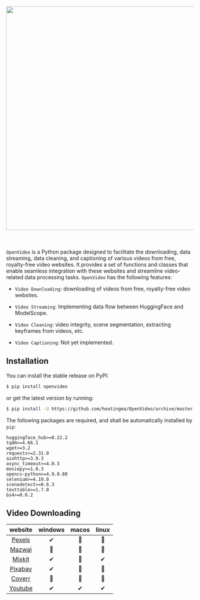 <h1 align="center">
<img src="https://raw.githubusercontent.com/heatingma/OpenVideo/main/docs/assets/openvideo-logo2.png" width="600">
</h1><br>

``OpenVideo`` is a Python package designed to facilitate the downloading, data streaming, data cleaning, and captioning of various videos from free, royalty-free video websites. It provides a set of functions and classes that enable seamless integration with these websites and streamline video-related data processing tasks. `OpenVideo` has the following features:

- ``Video Downloading``: downloading of videos from free, royalty-free video websites.

- ``Video Streaming``: Implementing data flow between HuggingFace and ModelScope.

- ``Video Cleaning``: video integrity, scene segmentation, extracting keyframes from videos, etc.

- ``Video Captioning``: Not yet implemented.

## Installation

You can install the stable release on PyPI:

```bash
$ pip install openvideo
```

or get the latest version by running:

```bash
$ pip install -U https://github.com/heatingma/OpenVideo/archive/master.zip # with --user for user install (no root)
```

The following packages are required, and shall be automatically installed by ``pip``:

```
huggingface_hub>=0.22.2
tqdm>=4.66.1
wget>=3.2
requests>=2.31.0
aiohttp>=3.9.3
async_timeout>=4.0.3
moviepy>=1.0.3
opencv-python>=4.9.0.80
selenium>=4.19.0
scenedetect>=0.6.3
texttable>=1.7.0
bs4>=0.0.2
```

## Video Downloading

| website | windows | macos | linux |
| :-----: | :-----: | :---: | :---: |
| [Pexels](https://www.pexels.com) | ✔ | 📆 | 📆 |
| [Mazwai](https://mazwai.com/stock-video-footage) | 📆 | 📆 | 📆 |
| [Mixkit](https://mixkit.co/free-stock-video) | ✔ | 📆 | ✔ |
| [Pixabay](https://pixabay.com/videos/search/?order=ec) | ✔ | 📆 | 📆 |
| [Coverr](https://coverr.co/stock-video-footage) | 📆 | 📆 | 📆 |
| [Youtube](https://www.youtube.com/) | ✔ | ✔ | ✔ |